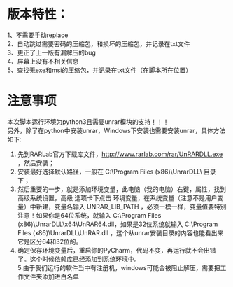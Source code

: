 # 版本特性：
 1、不需要手动replace  
 2、自动跳过需要密码的压缩包，和损坏的压缩包，并记录在txt文件  
 3、更正了上一版有漏解压的bug  
 4、屏幕上没有不相关信息  
 5、查找无exe和msi的压缩包，并记录在txt文件（在脚本所在位置）  
# 注意事项
本次脚本运行环境为python3且需要unrar模块的支持！！！   
另外，除了在python中安装unrar，Windows下安装也需要安装unrar，具体方法如下:   
1. 先到RARLab官方下载库文件，http://www.rarlab.com/rar/UnRARDLL.exe ，然后安装；   
2. 安装最好选择默认路径，一般在 C:\Program Files (x86)\UnrarDLL\ 目录下；   
3. 然后重要的一步，就是添加环境变量，此电脑（我的电脑）右键，属性，找到 高级系统设置，高级 选项卡下点击 环境变量，在系统变量（注意不是用户变量）中新建，变量名输入 UNRAR_LIB_PATH ，必须一模一样，变量值要特别注意！如果你是64位系统，就输入 C:\Program Files (x86)\UnrarDLL\x64\UnRAR64.dll，如果是32位系统就输入 C:\Program Files (x86)\UnrarDLL\UnRAR.dll ，这个从unrar安装目录的内容也能看出来它是区分64和32位的。   
4. 确定保存环境变量后，重启你的PyCharm，代码不变，再运行就不会出错了。这个时候依赖库已经添加到系统环境中。   
5.由于我们运行的软件当中有注册机，windows可能会被阻止解压，需要把工作文件夹添加进白名单
